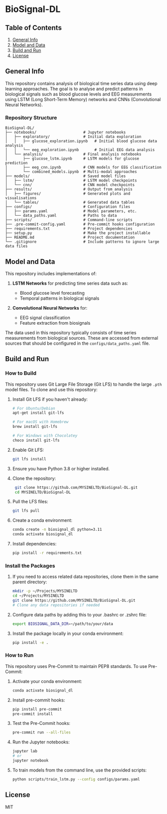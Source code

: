 <!--
-*- coding: utf-8 -*-

 Author: Jantine Broek <jantine@mysine.io>
 License: MIT
-->

# BioSignal-DL

## Table of Contents
1. [General Info](#general-info)
2. [Model and Data](#model-and-data)
3. [Build and Run](#build-and-run)
4. [License](#license)

<a name="general-info"></a>
## General Info

This repository contains analysis of biological time series data using deep learning approaches. The goal is to analyse and predict patterns in biological signals such as blood glucose levels and EEG measurements using LSTM (Long Short-Term Memory) networks and CNNs (Convolutional Neural Networks).

### Repository Structure

```
BioSignal-DL/
├── notebooks/                     # Jupyter notebooks
│   ├── exploratory/               # Initial data exploration
│   │   ├── glucose_exploration.ipynb   # Initial blood glucose data analysis
│   │   └── eeg_exploration.ipynb       # Initial EEG data analysis
│   └── analysis/                  # Final analysis notebooks
│       ├── glucose_lstm.ipynb     # LSTM models for glucose prediction
│       ├── eeg_cnn.ipynb          # CNN models for EEG classification
│       └── combined_models.ipynb  # Multi-modal approaches
├── models/                        # Saved model files
│   ├── lstm/                      # LSTM model checkpoints
│   └── cnn/                       # CNN model checkpoints
├── results/                       # Output from analysis
│   ├── figures/                   # Generated plots and visualisations
│   └── tables/                    # Generated data tables
├── configs/                       # Configuration files
│   ├── params.yaml                # Model parameters, etc.
│   └── data_paths.yaml            # Paths to data
├── scripts/                       # Command-line scripts
├── .pre-commit-config.yaml        # Pre-commit hooks configuration
├── requirements.txt               # Project dependencies
├── setup.py                       # Make the project installable
├── README.md                      # Project documentation
└── .gitignore                     # Include patterns to ignore large data files
```

<a name="model-and-data"></a>
## Model and Data

This repository includes implementations of:

1. **LSTM Networks** for predicting time series data such as:
   - Blood glucose level forecasting
   - Temporal patterns in biological signals

2. **Convolutional Neural Networks** for:
   - EEG signal classification
   - Feature extraction from biosignals

The data used in this repository typically consists of time series measurements from biological sources. These are accessed from external sources that should be configured in the `configs/data_paths.yaml` file.

<a name="build-and-run"></a>
## Build and Run

### How to Build

This repository uses Git Large File Storage (Git LFS) to handle the large `.pth` model files. To clone and use this repository:

1. Install Git LFS if you haven't already:
   ```bash
   # For Ubuntu/Debian
   apt-get install git-lfs

   # For macOS with Homebrew
   brew install git-lfs

   # For Windows with Chocolatey
   choco install git-lfs
   ```

2. Enable Git LFS:
   ```bash
   git lfs install
   ```

3. Ensure you have Python 3.8 or higher installed.
4. Clone the repository:
   ```bash
    git clone https://github.com/MYSINELTD/BioSignal-DL.git
    cd MYSINELTD/BioSignal-DL
   ```

5. Pull the LFS files:
   ```bash
   git lfs pull
   ```

6. Create a conda environment:

    ```bash
    conda create -n biosignal_dl python=3.11
    conda activate biosignal_dl
    ```

7. Install dependencies:

    ```bash
    pip install -r requirements.txt
    ```

### Install the Packages

1. If you need to access related data repositories, clone them in the same parent directory:

   ```bash
   mkdir -p ~/Projects/MYSINELTD
   cd ~/Projects/MYSINELTD
   git clone https://github.com/MYSINELTD/BioSignal-DL.git
   # Clone any data repositories if needed
   ```

2. Configure data paths by adding this to your .bashrc or .zshrc file:

   ```bash
   export BIOSIGNAL_DATA_DIR=~/path/to/your/data
   ```

3. Install the package locally in your conda environment:

    ```bash
    pip install -e .
    ```

### How to Run

This repository uses Pre-Commit to maintain PEP8 standards. To use Pre-Commit:

1. Activate your conda environment:

    ```bash
    conda activate biosignal_dl
    ```

2. Install pre-commit hooks:

    ```bash
    pip install pre-commit
    pre-commit install
    ```

3. Test the Pre-Commit hooks:

    ```bash
    pre-commit run --all-files
    ```

4. Run the Jupyter notebooks:

    ```bash
    jupyter lab
    # or
    jupyter notebook
    ```

5. To train models from the command line, use the provided scripts:

    ```bash
    python scripts/train_lstm.py --config configs/params.yaml
    ```

## License

MIT